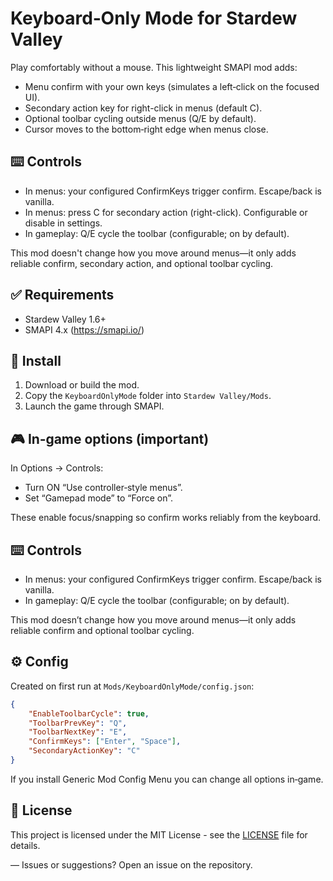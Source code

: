 # Keyboard‑Only Mode for Stardew Valley
Play comfortably without a mouse. This lightweight SMAPI mod adds:

- Menu confirm with your own keys (simulates a left‑click on the focused UI).
- Secondary action key for right-click in menus (default C).
- Optional toolbar cycling outside menus (Q/E by default).
- Cursor moves to the bottom‑right edge when menus close.

  
## ⌨️ Controls
- In menus: your configured ConfirmKeys trigger confirm. Escape/back is vanilla.
- In menus: press C for secondary action (right-click). Configurable or disable in settings.
- In gameplay: Q/E cycle the toolbar (configurable; on by default).

This mod doesn't change how you move around menus—it only adds reliable confirm, secondary action, and optional toolbar cycling.


## ✅ Requirements
- Stardew Valley 1.6+
- SMAPI 4.x (https://smapi.io/)

## 🧩 Install
1. Download or build the mod.
2. Copy the `KeyboardOnlyMode` folder into `Stardew Valley/Mods`.
3. Launch the game through SMAPI.

## 🎮 In‑game options (important)
In Options → Controls:
- Turn ON “Use controller‑style menus”.
- Set “Gamepad mode” to “Force on”.

These enable focus/snapping so confirm works reliably from the keyboard.

## ⌨️ Controls
- In menus: your configured ConfirmKeys trigger confirm. Escape/back is vanilla.
- In gameplay: Q/E cycle the toolbar (configurable; on by default).

This mod doesn’t change how you move around menus—it only adds reliable confirm and optional toolbar cycling.

## ⚙️ Config
Created on first run at `Mods/KeyboardOnlyMode/config.json`:

```json
{
	"EnableToolbarCycle": true,
	"ToolbarPrevKey": "Q",
	"ToolbarNextKey": "E",
	"ConfirmKeys": ["Enter", "Space"],
	"SecondaryActionKey": "C"
}
```

If you install Generic Mod Config Menu you can change all options in‑game.

## 📄 License
This project is licensed under the MIT License - see the [LICENSE](LICENSE) file for details.

—
Issues or suggestions? Open an issue on the repository.
